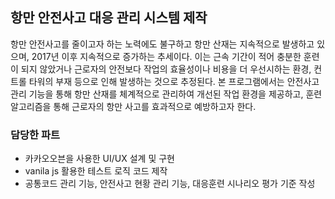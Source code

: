 ## 항만 안전사고 대응 관리 시스템 제작

항만 안전사고를 줄이고자 하는 노력에도 불구하고 항만 산재는 지속적으로 발생하고 있으며, 2017년 이후 지속적으로 증가하는 추세이다. 이는 근속 기간이 적어 충분한 훈련이 되지 않았거나 근로자의 안전보다 작업의 효율성이나 비용을 더 우선시하는 환경, 컨트롤 타워의 부재 등으로 인해 발생하는 것으로 추정된다. 본 프로그램에서는 안전사고 관리 기능을 통해 항만 산재를 체계적으로 관리하여 개선된 작업 환경을 제공하고, 훈련 알고리즘을 통해 근로자의 항만 사고를 효과적으로 예방하고자 한다.

### 담당한 파트
- 카카오오븐을 사용한 UI/UX 설계 및 구현
- vanila js 활용한 테스트 로직 코드 제작
- 공통코드 관리 기능, 안전사고 현황 관리 기능, 대응훈련 시나리오 평가 기준 작성
